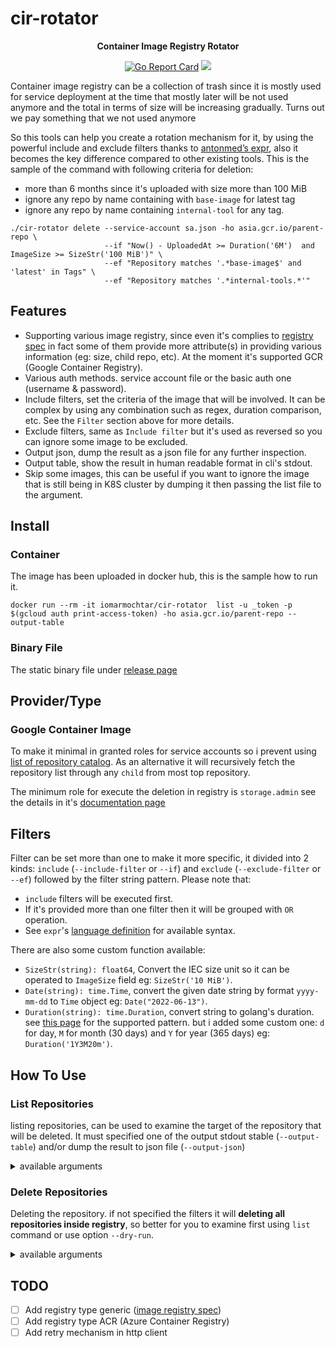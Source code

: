 # cir-rotator

<p align="center">
    <p align="center"><strong>Container Image Registry Rotator</strong></p>
    <p align="center">
        <a href="https://goreportcard.com/report/github.com/iomarmochtar/cir-rotator"><img src="https://goreportcard.com/badge/github.com/iomarmochtar/cir-rotator" alt="Go Report Card"></a>
        <a href="https://codecov.io/gh/iomarmochtar/cir-rotator" > 
            <img src="https://codecov.io/gh/iomarmochtar/cir-rotator/branch/main/graph/badge.svg?token=MM0M02CDL1"/> 
        </a>
</p>

Container image registry can be a collection of trash since it is mostly used for service deployment at the time that mostly later will be not used anymore and the total in terms of size will be increasing gradually. Turns out we pay something that we not used anymore
 
So this tools can help you create a rotation mechanism for it, by using the powerful include and exclude filters thanks to [antonmed’s expr](github.com/antonmedv/expr), also it becomes the key difference compared to other existing tools. This is the sample of the command with following criteria for deletion:

- more than 6 months since it's uploaded with size more than 100 MiB
- ignore any repo by name containing with `base-image` for latest tag
- ignore any repo by name containing `internal-tool` for any tag.

```
./cir-rotator delete --service-account sa.json -ho asia.gcr.io/parent-repo \
                     --if "Now() - UploadedAt >= Duration('6M')  and ImageSize >= SizeStr('100 MiB')" \
                     --ef "Repository matches '.*base-image$' and 'latest' in Tags" \
                     --ef "Repository matches '.*internal-tools.*'"
```

## Features

- Supporting various image registry, since even it's complies to [registry spec](https://docs.docker.com/registry/spec/api/) in fact some of them provide more attribute(s) in providing various information (eg: size, child repo, etc). At the moment it's supported GCR (Google Container Registry).
- Various auth methods. service account file or the basic auth one (username & password).
- Include filters, set the criteria of the image that will be involved. It can be complex by using any combination such as regex, duration comparison, etc. See the `Filter` section above for more details.
- Exclude filters, same as `Include filter` but it's used as reversed so you can ignore some image to be excluded.
- Output json, dump the result as a json file for any further inspection.
- Output table, show the result in human readable format in cli's stdout.
- Skip some images, this can be useful if you want to ignore the image that is still being in K8S cluster by dumping it then passing the list file to the argument.


## Install

### Container

The image has been uploaded in docker hub, this is the sample how to run it.
```
docker run --rm -it iomarmochtar/cir-rotator  list -u _token -p $(gcloud auth print-access-token) -ho asia.gcr.io/parent-repo --output-table
```

### Binary File

The static binary file under [release page](https://github.com/iomarmochtar/cir-rotator/releases)

## Provider/Type

### Google Container Image

To make it minimal in granted roles for service accounts so i prevent using [list of repository catalog](https://docs.docker.com/registry/spec/api/#listing-repositories). As an alternative it will recursively fetch the repository list through any `child` from most top repository.

The minimum role for execute the deletion in registry is `storage.admin` see the details in it's [documentation page](https://cloud.google.com/container-registry/docs/access-control#permissions_and_roles)

## Filters

Filter can be set more than one to make it more specific, it divided into 2 kinds: `include` (`--include-filter` or `--if`) and `exclude` (`--exclude-filter` or `--ef`) followed by the filter string pattern. Please note that:

-  `include` filters will be executed first.
- If it's provided more than one filter then it will be grouped with `OR` operation.
- See `expr`'s [language definition](https://github.com/antonmedv/expr/blob/master/docs/Language-Definition.md) for available syntax.

There are also some custom function available:
- `SizeStr(string): float64`, Convert the IEC size unit so it can be operated to `ImageSize` field eg: `SizeStr('10 MiB')`.
- `Date(string): time.Time`, convert the given date string by format `yyyy-mm-dd` to `Time` object eg: `Date("2022-06-13")`.
- `Duration(string): time.Duration`, convert string to golang's duration. see [this page](https://pkg.go.dev/time#ParseDuration) for the supported pattern. but i added some custom one: `d` for day, `M` for month (30 days) and `Y` for year (365 days) eg: `Duration('1Y3M20m')`.

## How To Use

### List Repositories

listing repositories, can be used to examine the target of the repository that will be deleted. It must specified one of the output stdout stable (`--output-table`) and/or dump the result to json file (`--output-json`)

<details>
    <summary>available arguments</summary>

```
NAME:
   cir-rotator list - 

USAGE:
   cir-rotator list [command options] [arguments...]

OPTIONS:
   --output-table                      show output as table to stdout (default: false)
   --output-json value                 dump result as json file
   --allow-insecure                    allow insecure ssl verify (default: false) [$ALLOW_INSECURE_SSL]
   --basic-auth-user value, -u value   basic authentication user [$BASIC_AUTH_USER]
   --basic-auth-pwd value, -p value    basic authentication password [$BASIC_AUTH_PWD]
   --host value, --ho value            registry host [$REGISTRY_HOST]
   --type value, -t value              registry type [$REGISTRY_TYPE]
   --service-account value, -f value   service account file path, it cannot be combined if basic auth args are provided [$SA_FILE]
   --exclude-filter value, --ef value  excluding result                    (accepts multiple inputs)
   --include-filter value, --if value  only process the results of filter  (accepts multiple inputs)
   --worker-count value                http client worker count (default: 1)
   --help, -h                          show help (default: false)
```
</details>

### Delete Repositories

Deleting the repository. if not specified the filters it will **deleting all repositories inside registry**, so better for you to examine first using `list` command or use option `--dry-run`.

<details>
    <summary>available arguments</summary>

```
NAME:
   cir-rotator delete - 

USAGE:
   cir-rotator delete [command options] [arguments...]

OPTIONS:
   --output-table                      show output as table to stdout (default: false)
   --output-json value                 dump result as json file
   --allow-insecure                    allow insecure ssl verify (default: false) [$ALLOW_INSECURE_SSL]
   --basic-auth-user value, -u value   basic authentication user [$BASIC_AUTH_USER]
   --basic-auth-pwd value, -p value    basic authentication password [$BASIC_AUTH_PWD]
   --host value, --ho value            registry host [$REGISTRY_HOST]
   --type value, -t value              registry type [$REGISTRY_TYPE]
   --service-account value, -f value   service account file path, it cannot be combined if basic auth args are provided [$SA_FILE]
   --exclude-filter value, --ef value  excluding result                    (accepts multiple inputs)
   --include-filter value, --if value  only process the results of filter  (accepts multiple inputs)
   --worker-count value                http client worker count (default: 1)
   --dry-run                           just log the action, will not deleting (default: false)
   --skip-list value                   path of file that contains skipping list, will be ignored if matched
   --repo-list value                   path of file containing repositories that will be deleted, this can be generated from list action
   --skip-error                        if any error happen while deleting just ignore it (default: false)
   --help, -h                          show help (default: false)
```
</details>


## TODO
- [ ] Add registry type generic ([image registry spec](https://github.com/opencontainers/distribution-spec/blob/main/spec.md))
- [ ] Add registry type ACR (Azure Container Registry)
- [ ] Add retry mechanism in http client